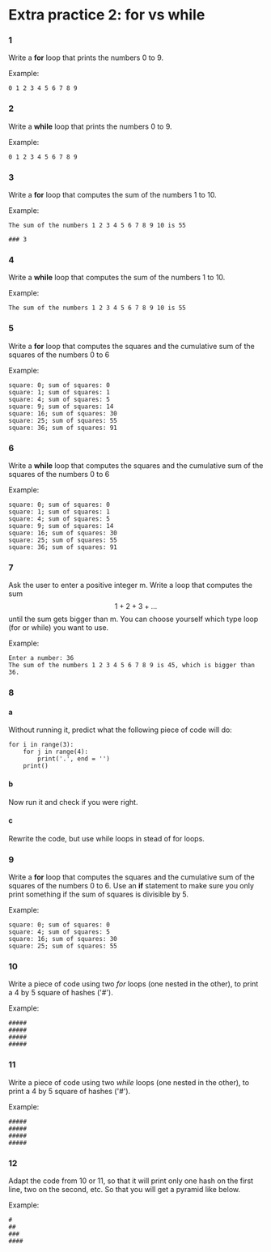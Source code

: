 # Extra practice 2: for vs while

### 1

Write a **for** loop that prints the numbers 0 to 9.

Example:

    0 1 2 3 4 5 6 7 8 9

### 2

Write a **while** loop that prints the numbers 0 to 9.

Example:

    0 1 2 3 4 5 6 7 8 9

### 3

Write a **for** loop that computes the sum of the numbers 1 to 10.

Example:

    The sum of the numbers 1 2 3 4 5 6 7 8 9 10 is 55

    ### 3


### 4

Write a **while** loop that computes the sum of the numbers 1 to 10.

Example:

    The sum of the numbers 1 2 3 4 5 6 7 8 9 10 is 55

### 5
Write a **for** loop that computes the squares and the cumulative sum of the squares
of the numbers 0 to 6

Example:

    square: 0; sum of squares: 0
    square: 1; sum of squares: 1
    square: 4; sum of squares: 5
    square: 9; sum of squares: 14
    square: 16; sum of squares: 30
    square: 25; sum of squares: 55
    square: 36; sum of squares: 91

### 6
Write a **while** loop that computes the squares and the cumulative sum of the squares
of the numbers 0 to 6

Example:

    square: 0; sum of squares: 0
    square: 1; sum of squares: 1
    square: 4; sum of squares: 5
    square: 9; sum of squares: 14
    square: 16; sum of squares: 30
    square: 25; sum of squares: 55
    square: 36; sum of squares: 91

### 7

Ask the user to enter a positive integer m. Write a loop that computes the sum
$$1 + 2 + 3 + ...$$ until the sum gets bigger than m. You can choose yourself
which type loop (for or while) you want to use.

Example:

    Enter a number: 36
    The sum of the numbers 1 2 3 4 5 6 7 8 9 is 45, which is bigger than 36.


### 8

#### a
Without running it, predict what the following piece of code will do:

    for i in range(3):
        for j in range(4):
            print('.', end = '')
        print()

#### b
Now run it and check if you were right.

#### c
Rewrite the code, but use while loops in stead of for loops.


### 9
Write a **for** loop that computes the squares and the cumulative sum of the squares
of the numbers 0 to 6. Use an **if** statement to make sure you only print something
if the sum of squares is divisible by 5.

Example:

    square: 0; sum of squares: 0
    square: 4; sum of squares: 5
    square: 16; sum of squares: 30
    square: 25; sum of squares: 55


### 10
Write a piece of code using two *for* loops (one nested in the other), to print a
4 by 5 square of hashes ('#').

Example:

    #####
    #####
    #####
    #####

### 11
Write a piece of code using two *while* loops (one nested in the other), to print a
4 by 5 square of hashes ('#').

Example:

    #####
    #####
    #####
    #####

### 12

Adapt the code from 10 or 11, so that it will print only one hash on the first line,
two on the second, etc. So that you will get a pyramid like below.

Example:

    #
    ##
    ###
    ####
